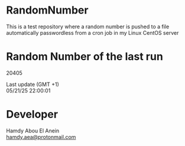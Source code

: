 # RandomNumber    
This is a test repository where a random number is pushed to a file automatically passwordless from a cron job in my Linux CentOS server    
# Random Number of the last run   
20405
      
Last update (GMT +1)    
05/21/25 22:00:01
# Developer    
Hamdy Abou El Anein   
hamdy.aea@protonmail.com
